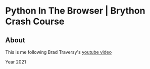 # Python In The Browser | Brython Crash Course

## About

This is me following Brad Traversy's [youtube video](https://youtu.be/VJj-H4we71g)

Year 2021

